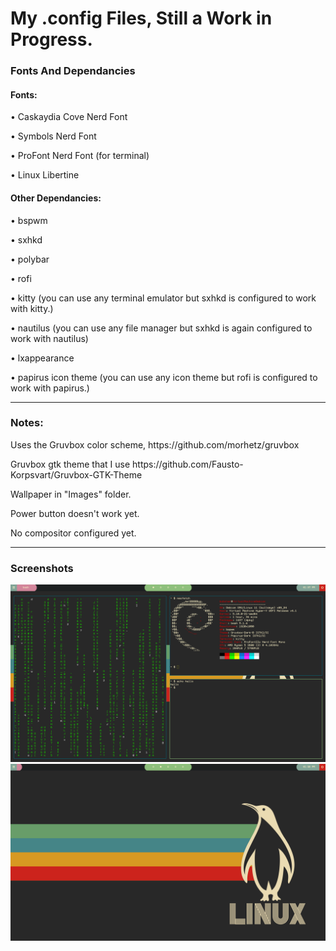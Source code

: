 <h1>My .config Files, Still a Work in Progress.</h1>

<h3>Fonts And Dependancies</h3>


<h4>Fonts:</h4>

<p>• Caskaydia Cove Nerd Font</p>
<p>• Symbols Nerd Font</p>
<p>• ProFont Nerd Font (for terminal)</p>
<p>• Linux Libertine</p>

<h4>Other Dependancies:</h4>
<p>• bspwm</p>
<p>• sxhkd</p>
<p>• polybar</p>
<p>• rofi</p>
<p>• kitty (you can use any terminal emulator but sxhkd is configured to work with kitty.)</p>
<p>• nautilus (you can use any file manager but sxhkd is again configured to work with nautilus)</p>
<p>• lxappearance</p>
<p>• papirus icon theme (you can use any icon theme but rofi is configured to work with papirus.)</p>

<hr>

<h3>Notes:</h3>
<p>Uses the Gruvbox color scheme, https://github.com/morhetz/gruvbox</p>
<p>Gruvbox gtk theme that I use https://github.com/Fausto-Korpsvart/Gruvbox-GTK-Theme</p>
<p>Wallpaper in "Images" folder.</p>
<p>Power button doesn't work yet.</p>
<p>No compositor configured yet.</p>

<hr>

<h3> Screenshots </h3>
<img src="https://github.com/Logwheel1/dotconfig/blob/main/Images/SampleImage.png">
<img src="https://github.com/Logwheel1/dotconfig/blob/main/Images/SampleImage2.png">
